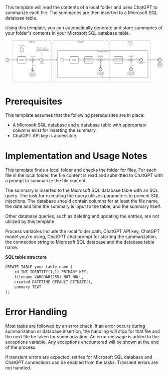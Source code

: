 This template will read the contents of a local folder and uses ChatGPT to summarize each file. The summaries are then inserted to a Microsoft SQL database table.

Using this template, you can automatically generate and store summaries of your folder's contents in your Microsoft SQL database table.

![Template](assets/Local_folder_content_summary_with_ChatGPT_to_Microsoft_SQL_table.svg)

# Prerequisites

This template assumes that the following prerequisites are in place:

- A Microsoft SQL database and a database table with appropriate columns exist for inserting the summary.
- ChatGPT API key is accessible.

# Implementation and Usage Notes

This template finds a local folder and checks the folder for files. For each file in the local folder, the file content is read and submitted to ChatGPT with a prompt to summarize the file content.

The summary is inserted to the Microsoft SQL database table with an SQL query. The task for executing the query utilizes parameters to prevent SQL injections. The database should contain columns for at least the file name, the date and time the summary is input to the table, and the summary itself.

Other database queries, such as deleting and updating the entries, are not utilized by this template.

Process variables include the local folder path, ChatGPT API key, ChatGPT model you're using, ChatGPT chat prompt for starting the summarization, the connection string to Microsoft SQL database and the database table name.

**SQL table structure**

```
CREATE TABLE your_table_name (
    id INT IDENTITY(1,1) PRIMARY KEY,
    filename VARCHAR(255) NOT NULL,
    created DATETIME DEFAULT GETDATE(),
    summary TEXT
);
```

# Error Handling

Most tasks are followed by an error check. If an error occurs during summarization or database insertion, the handling will stop for that file and the next file be taken for summarization. An error message is added to the exceptions variable. Any exceptions encountered will be shown at the end of the process.

If transient errors are expected, retries for Microsoft SQL database and ChatGPT connections can be enabled from the tasks. Transient errors are not handled.
